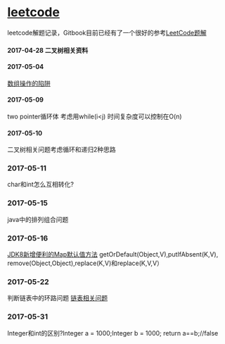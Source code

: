 # [leetcode](https://leetcode.com)
leetcode解题记录，Gitbook目前已经有了一个很好的参考[LeetCode题解](https://www.gitbook.com/book/siddontang/leetcode-solution/details)

#### 2017-04-28 二叉树相关资料

#### 2017-05-04
[数组操作的陷阱](http://wiki.jikexueyuan.com/project/java-enhancement/java-thirtysix.html)

#### 2017-05-09
two pointer循环体 考虑用while(i<j) 时间复杂度可以控制在O(n)

#### 2017-05-10
二叉树相关问题考虑循环和递归2种思路

### 2017-05-11
char和int怎么互相转化?

### 2017-05-15
java中的排列组合问题

### 2017-05-16
[JDK8新增便利的Map默认值方法](http://www.importnew.com/11365.html)
getOrDefault(Object,V),putIfAbsent(K,V),
remove(Object,Object),replace(K,V)和replace(K,V,V）

### 2017-05-22
判断链表中的环路问题 [链表相关问题](http://wuchong.me/blog/2014/03/25/interview-link-questions/)

### 2017-05-31
Integer和int的区别?Integer a = 1000;Integer b = 1000; return a==b;//false
